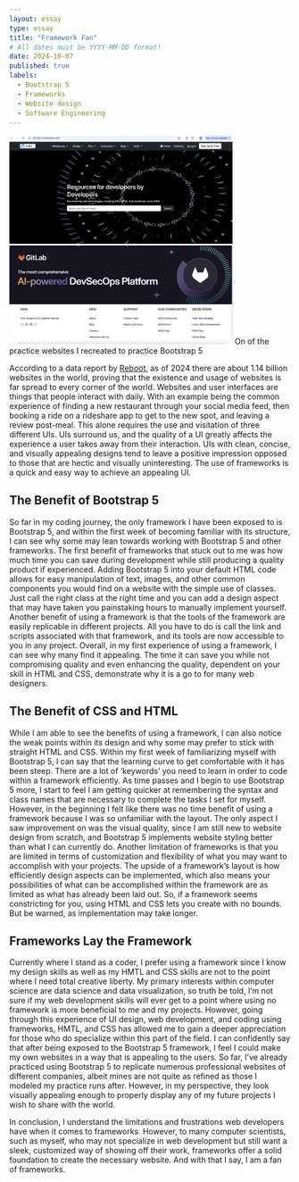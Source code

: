 ```yaml
---
layout: essay
type: essay
title: "Framework Fan"
# All dates must be YYYY-MM-DD format!
date: 2024-10-07
published: true
labels:
  - Bootstrap 5
  - Frameworks
  - Website design
  - Software Engineering
---
```


<img width="400px" class="rounded float-start pe-4" src="../img/bootstrap-1.jpg">
<img width="400px" class="rounded float-start pe-4" src="../img/bootstrap-2.jpg">
  On of the practice websites I recreated to practice Bootstrap 5

According to a data report by [Reboot](https://www.rebootonline.com/website-statistics/), as of 2024 there are about 1.14 billion websites in the world, proving that the existence and usage of websites is far spread to every corner of the world. Websites and user interfaces are things that people interact with daily.  With an example being the common experience of finding a new restaurant through your social media feed, then booking a ride on a rideshare app to get to the new spot, and leaving a review post-meal. This alone requires the use and visitation of three different UIs. UIs surround us, and the quality of a UI greatly affects the experience a user takes away from their interaction. UIs with clean, concise, and visually appealing designs tend to leave a positive impression opposed to those that are hectic and visually uninteresting. The use of frameworks is a quick and easy way to achieve an appealing UI.

## The Benefit of Bootstrap 5
So far in my coding journey, the only framework I have been exposed to is Bootstrap 5, and within the first week of becoming familiar with its structure, I can see why some may lean towards working with Bootstrap 5 and other frameworks. The first benefit of frameworks that stuck out to me was how much time you can save during development while still producing a quality product if experienced. Adding Bootstrap 5 into your default HTML code allows for easy manipulation of text, images, and other common components you would find on a website with the simple use of classes. Just call the right class at the right time and you can add a design aspect that may have taken you painstaking hours to manually implement yourself. Another benefit of using a framework is that the tools of the framework are easily replicable in different projects. All you have to do is call the link and scripts associated with that framework, and its tools are now accessible to you in any project. Overall, in my first experience of using a framework, I can see why many find it appealing. The time it can save you while not compromising quality and even enhancing the quality, dependent on your skill in HTML and CSS, demonstrate why it is a go to for many web designers. 

## The Benefit of CSS and HTML
While I am able to see the benefits of using a framework, I can also notice the weak points within its design and why some may prefer to stick with straight HTML and CSS. Within my first week of familiarizing myself with Bootstrap 5, I can say that the learning curve to get comfortable with it has been steep. There are a lot of ‘keywords’ you need to learn in order to code within a framework efficiently. As time passes and I begin to use Bootstrap 5 more, I start to feel I am getting quicker at remembering the syntax and class names that are necessary to complete the tasks I set for myself. However, in the beginning I felt like there was no time benefit of using a framework because I was so unfamiliar with the layout. The only aspect I saw improvement on was the visual quality, since I am still new to website design from scratch, and Bootstrap 5 implements website styling better than what I can currently do. Another limitation of frameworks is that you are limited in terms of customization and flexibility of what you may want to accomplish with your projects. The upside of a framework’s layout is how efficiently design aspects can be implemented, which also means your possibilities of what can be accomplished within the framework are as limited as what has already been laid out. So, if a framework seems constricting for you, using HTML and CSS lets you create with no bounds. But be warned, as implementation may take longer.

## Frameworks Lay the Framework
Currently where I stand as a coder, I prefer using a framework since I know my design skills as well as my HMTL and CSS skills are not to the point where I need total creative liberty. My primary interests within computer science are data science and data visualization, so truth be told, I’m not sure if my web development skills will ever get to a point where using no framework is more beneficial to me and my projects. However, going through this experience of UI design, web development, and coding using frameworks, HMTL, and CSS has allowed me to gain a deeper appreciation for those who do specialize within this part of the field. I can confidently say that after being exposed to the Bootstrap 5 framework, I feel I could make my own websites in a way that is appealing to the users. So far, I’ve already practiced using Bootstrap 5 to replicate numerous professional websites of different companies, albeit mines are not quite as refined as those I modeled my practice runs after. However, in my perspective, they look visually appealing enough to properly display any of my future projects I wish to share with the world. 

In conclusion, I understand the limitations and frustrations web developers have when it comes to frameworks. However, to many computer scientists, such as myself, who may not specialize in web development but still want a sleek, customized way of showing off their work, frameworks offer a solid foundation to create the necessary website. And with that I say, I am a fan of frameworks.

